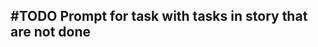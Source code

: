 ## #TODO Prompt for task with tasks in story that are not done
<!-- 
#task
created:2023-09-27T03:41:23.413Z
group:"Ungrouped Tasks"
story-id:start-a-task-without-args
task-id:ulSc3
order:30
-->

